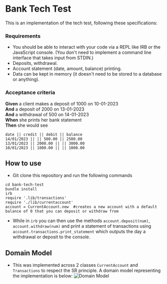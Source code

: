 # Bank Tech Test
This is an implementation of the tech test, following these specifications:

### Requirements

* You should be able to interact with your code via a REPL like IRB or the JavaScript console.  (You don't need to implement a command line interface that takes input from STDIN.)
* Deposits, withdrawal.
* Account statement (date, amount, balance) printing.
* Data can be kept in memory (it doesn't need to be stored to a database or anything).

### Acceptance criteria

**Given** a client makes a deposit of 1000 on 10-01-2023  
**And** a deposit of 2000 on 13-01-2023  
**And** a withdrawal of 500 on 14-01-2023  
**When** she prints her bank statement  
**Then** she would see

```
date || credit || debit || balance
14/01/2023 || || 500.00 || 2500.00
13/01/2023 || 2000.00 || || 3000.00
10/01/2023 || 1000.00 || || 1000.00
```

## How to use
* Git clone this repository and run the following commands
```
cd bank-tech-test
bundle install
irb
require '.lib/transactions'
require './lib/currentaccount'
account = CurrentAccount.new  #creates a new account with a default balance of 0 that you can deposit or withdraw from
```
* While in `irb` you can then use the methods `account.deposit(num)`, `account.withdraw(num)` and print a statement of transactions using `account.transactions.print_statement` which outputs the day a withdrawal or deposit to the console.

## Domain Model
* This was implemented across 2 classes `CurrentAccount` and `Transactions` to respect the SR principle. A domain model representing the implementation is below:
![Domain Model](images/domain_model.jpeg)